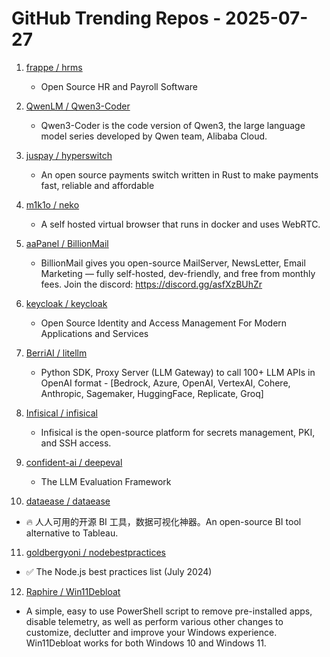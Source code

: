 # GitHub Trending Repos - 2025-07-27

1. [frappe /    hrms](https://github.com/frappe/hrms)
   - Open Source HR and Payroll Software

2. [QwenLM /    Qwen3-Coder](https://github.com/QwenLM/Qwen3-Coder)
   - Qwen3-Coder is the code version of Qwen3, the large language model series developed by Qwen team, Alibaba Cloud.

3. [juspay /    hyperswitch](https://github.com/juspay/hyperswitch)
   - An open source payments switch written in Rust to make payments fast, reliable and affordable

4. [m1k1o /    neko](https://github.com/m1k1o/neko)
   - A self hosted virtual browser that runs in docker and uses WebRTC.

5. [aaPanel /    BillionMail](https://github.com/aaPanel/BillionMail)
   - BillionMail gives you open-source MailServer, NewsLetter, Email Marketing — fully self-hosted, dev-friendly, and free from monthly fees. Join the discord: https://discord.gg/asfXzBUhZr

6. [keycloak /    keycloak](https://github.com/keycloak/keycloak)
   - Open Source Identity and Access Management For Modern Applications and Services

7. [BerriAI /    litellm](https://github.com/BerriAI/litellm)
   - Python SDK, Proxy Server (LLM Gateway) to call 100+ LLM APIs in OpenAI format - [Bedrock, Azure, OpenAI, VertexAI, Cohere, Anthropic, Sagemaker, HuggingFace, Replicate, Groq]

8. [Infisical /    infisical](https://github.com/Infisical/infisical)
   - Infisical is the open-source platform for secrets management, PKI, and SSH access.

9. [confident-ai /    deepeval](https://github.com/confident-ai/deepeval)
   - The LLM Evaluation Framework

10. [dataease /    dataease](https://github.com/dataease/dataease)
   - 🔥 人人可用的开源 BI 工具，数据可视化神器。An open-source BI tool alternative to Tableau.

11. [goldbergyoni /    nodebestpractices](https://github.com/goldbergyoni/nodebestpractices)
   - ✅ The Node.js best practices list (July 2024)

12. [Raphire /    Win11Debloat](https://github.com/Raphire/Win11Debloat)
   - A simple, easy to use PowerShell script to remove pre-installed apps, disable telemetry, as well as perform various other changes to customize, declutter and improve your Windows experience. Win11Debloat works for both Windows 10 and Windows 11.

